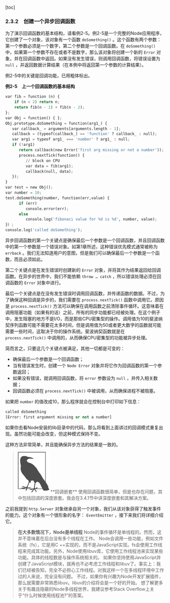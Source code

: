 [toc]

### 2.3.2　创建一个异步回调函数

为了演示回调函数的基本结构，请看例2-5。例2-5是一个完整的Node应用程序，它创建了一个对象，该对象有一个函数 `doSomething()` 。这个函数有两个参数：第一个参数必须是一个数字，第二个参数是一个回调函数。在 `doSomething()` 中，如果第一个参数不存在或者不是数字，那么该对象将创建一个新的 `Error` 对象，并在回调函数中返回。如果没有发生错误，则调用回调函数，将错误设置为 `null` ，并返回数据计算结果（在本例中将返回第一个参数的计算结果）。

例2-5中的关键是回调功能，已用粗体标出。

**例2-5　上一个回调函数的基本结构**

```python
var fib = function (n) {
    if (n < 2) return n;
    return fib(n - 1) + fib(n - 2);
}; 
var Obj = function() { };
Obj.prototype.doSomething = function(arg1_) {
   var callback_ = arguments[arguments.length - 1];
   callback = (typeof(callback_) == 'function' ? callback_ : null); 
   var arg1 = typeof arg1_ === 'number' ? arg1_ : null; 
   if (!arg1) 
      return callback(new Error('first arg missing or not a number'));
      process.nextTick(function() {
         // block on CPU
         var data = fib(arg1); 
         callback(null, data); 
   }); 
} 
var test = new Obj();
var number = 10;
test.doSomething(number, function(err,value) {
      if (err)
         console.error(err);
      else
         console.log('fibonaci value for %d is %d', number, value);
}）;
console.log('called doSomething');
```

异步回调函数的第一个关键点是确保最后一个参数是一个回调函数，并且回调函数中的第一个参数是一个错误对象。如第1章所述，这种错误优先模式通常被称为 `errback` 。我们无法知道用户的意图，但是我们可以确保最后一个参数是一个函数，而且必须如此。

第二个关键点是在发生错误时创建新的 `Error` 对象，并将其作为结果返回给回调函数。在异步的世界中，我们不能依赖 `throw … catch` ，所以错误处理必须在回调函数的 `Error` 对象中进行。

最后一个关键点是在没有发生错误时调用回调函数，并传递函数的数据。不过，为了确保这种回调是异步的，我们需要在 `process.nextTick()` 函数中调用它。原因是 `process.nextTick()` 方法可以确保在调用函数之前清除事件循环。这意味着在调用阻塞功能（如果有的话）之前，所有的同步功能都已经被处理。在这个例子中，发生阻塞的地方不是I/O，而是那些CPU密集型的操作。调用值为10的斐波纳契序列函数可能不需要花太多时间，但是调用值为50或者更大数字的函数就可能需要一些时间，这取决于你的操作系统。斐波纳契函数就是在 `process.nextTick()` 中调用的，从而确保CPU密集型的功能被异步处理。

简而言之，只要这几个关键点被满足，其他一切都是可变的：

+ 确保最后一个参数是一个回调函数；
+ 当有错误发生时，创建一个 `Node Error` 对象并将它作为回调函数的第一个参数返回；
+ 如果没有错误，就调用回调函数，将 `error` 参数设为 `null` ，并传入相关数据；
+ 回调函数必须在 `process.nextTick()` 中被调用，从而确保进程不被阻塞。

如果把 `number` 的值改成10，那么程序就会在控制台中打印如下信息：

```python
called doSomething
[Error: first argument missing or not a number]
```

如果你去看Node安装的lib目录中的代码，那么将看到上面讲过的回调模式重复出现。虽然功能可能会改变，但这种模式保持不变。

这种方法非常简单，并且能确保异步方法的结果是一致的。

> <img class="my_markdown" src="./images/35.png" style="width:99px;  height: 131px; " width="10%"/>
> **回调嵌套**
> 使用回调函数很简单，但是也存在问题，其中包括回调的深度嵌套。我会在3.4.1节中讲深度嵌套和其解决方案。

之前我提到 `http.Server` 对象继承自另一个对象，我们从该对象获得了触发事件的能力。这个对象有一个很形象的名字： `EventEmitter` ，接下来我们将详细介绍它。

> **在大多数情况下，Node是单线程**
> Node的事件循环是单线程的。然而，这并不意味着在后台没有多个线程在工作。
> Node会调用一些功能，例如文件系统（fs），它是用C ++实现的，而不是JavaScript实现。fs会使用工作线程来完成其功能。另外，Node使用libuv库，它使用工作线程池来实现某些功能。具体的线程数是与操作系统相关的。
> 如果你坚持使用JavaScript并创建了JavaScript模块，就再也不必考虑工作线程和libuv了。事实上：我们已经被告知，完全不必担心工作线程。对我这样一个在多线程环境中工作过的人来说，完全没有问题。
> 不过，如果你有兴趣为Node开发扩展插件，那么就需要非常熟悉libuv。libuv的介绍将会是一个好的开始。
> 想了解更多关于有趣且隐蔽的Node多线程世界，我建议参考Stack Overflow上关于“什么时候使用线程池?”的答案。

